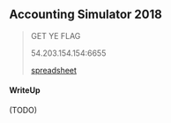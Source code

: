 ## Accounting Simulator 2018

> GET YE FLAG
> 
> 54.203.154.154:6655
>
> [spreadsheet](./lib/spreadsheet)

#### WriteUp

(TODO)